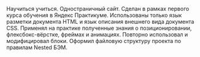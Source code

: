Научиться учиться.
Одностраничный сайт. Сделан в рамках первого курса обучения в Яндекс Практикуме.
Использованы только язык разметки документа HTML и язык описания внешнего вида документа CSS.
Применял на практике полученные знания о позиционировании, флексбокс-вёрстке, фреймаx и анимациях.
Повторно использовал и модифицировал блоки.
Оформил файловую структуру проекта по правилам Nested БЭМ.



